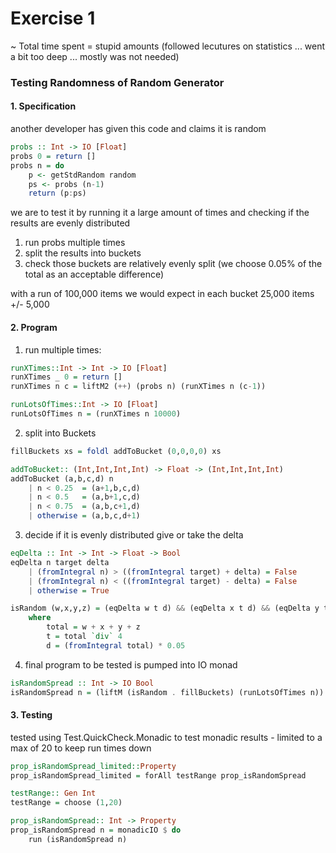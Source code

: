 # Exercise 1

~ Total time spent = stupid amounts (followed lecutures on statistics ... went a bit too deep ... mostly was not needed)
### Testing Randomness of Random Generator ###


#### 1. Specification ####
another developer has given this code and claims it is random

```haskell
probs :: Int -> IO [Float]
probs 0 = return []
probs n = do
    p <- getStdRandom random
    ps <- probs (n-1) 
    return (p:ps)
```
we are to test it by running it a large amount of times and checking if the results are evenly distributed

1) run probs multiple times
2) split the results into buckets
3) check those buckets are relatively evenly split (we choose 0.05% of the total as an acceptable difference)

with a run of 100,000 items we would expect in each bucket 25,000 items +/- 5,000

#### 2. Program ####

1) run multiple times:

```haskell
runXTimes::Int -> Int -> IO [Float]
runXTimes _ 0 = return []
runXTimes n c = liftM2 (++) (probs n) (runXTimes n (c-1))

runLotsOfTimes::Int -> IO [Float]
runLotsOfTimes n = (runXTimes n 10000) 
```

2) split into Buckets

```haskell
fillBuckets xs = foldl addToBucket (0,0,0,0) xs

addToBucket:: (Int,Int,Int,Int) -> Float -> (Int,Int,Int,Int)
addToBucket (a,b,c,d) n
    | n < 0.25  = (a+1,b,c,d)
    | n < 0.5   = (a,b+1,c,d)
    | n < 0.75  = (a,b,c+1,d)
    | otherwise = (a,b,c,d+1)
```

3) decide if it is evenly distributed give or take the delta

```haskell
eqDelta :: Int -> Int -> Float -> Bool
eqDelta n target delta 
    | (fromIntegral n) > ((fromIntegral target) + delta) = False
    | (fromIntegral n) < ((fromIntegral target) - delta) = False
    | otherwise = True

isRandom (w,x,y,z) = (eqDelta w t d) && (eqDelta x t d) && (eqDelta y t d) && (eqDelta z t d)
    where 
        total = w + x + y + z
        t = total `div` 4
        d = (fromIntegral total) * 0.05
```

4) final program to be tested is pumped into IO monad

```haskell
isRandomSpread :: Int -> IO Bool
isRandomSpread n = (liftM (isRandom . fillBuckets) (runLotsOfTimes n))
```


#### 3. Testing ####

tested using Test.QuickCheck.Monadic to test monadic results - limited to a max of 20 to keep run times
down 

```haskell
prop_isRandomSpread_limited::Property
prop_isRandomSpread_limited = forAll testRange prop_isRandomSpread

testRange:: Gen Int
testRange = choose (1,20)

prop_isRandomSpread:: Int -> Property
prop_isRandomSpread n = monadicIO $ do
    run (isRandomSpread n)
```